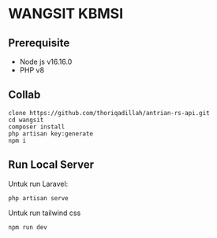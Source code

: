 # WANGSIT KBMSI

## Prerequisite
- Node js v16.16.0
- PHP v8
## Collab
```
clone https://github.com/thoriqadillah/antrian-rs-api.git
cd wangsit
composer install
php artisan key:generate
npm i
```
## Run Local Server
Untuk run Laravel:
```
php artisan serve
```
Untuk run tailwind css
```
npm run dev 
```

